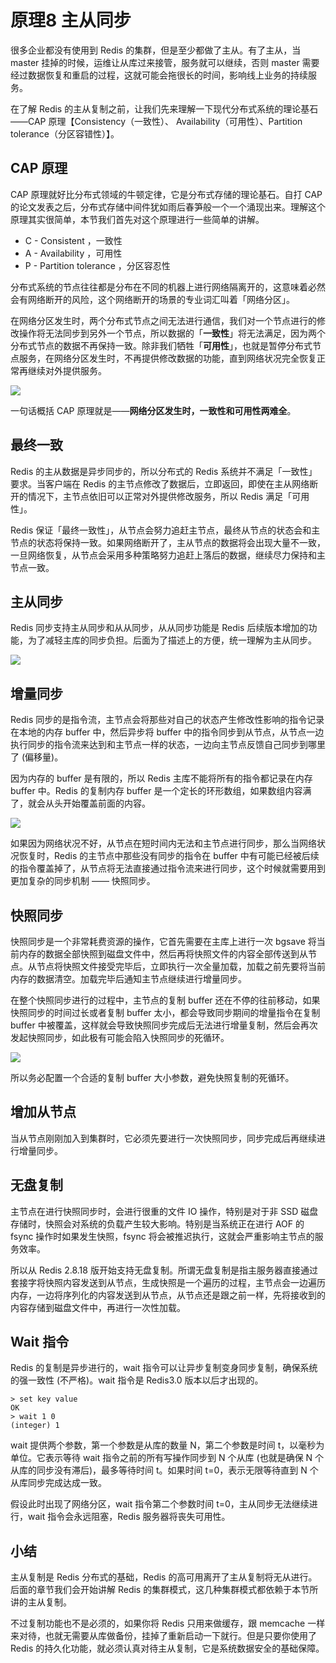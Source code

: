 # 原理8 主从同步

很多企业都没有使用到 Redis 的集群，但是至少都做了主从。有了主从，当 master 挂掉的时候，运维让从库过来接管，服务就可以继续，否则 master 需要经过数据恢复和重启的过程，这就可能会拖很长的时间，影响线上业务的持续服务。

在了解 Redis 的主从复制之前，让我们先来理解一下现代分布式系统的理论基石——CAP 原理【Consistency（一致性）、 Availability（可用性）、Partition tolerance（分区容错性）】。

## CAP 原理

CAP 原理就好比分布式领域的牛顿定律，它是分布式存储的理论基石。自打 CAP 的论文发表之后，分布式存储中间件犹如雨后春笋般一个一个涌现出来。理解这个原理其实很简单，本节我们首先对这个原理进行一些简单的讲解。

- C - Consistent ，一致性
- A - Availability ，可用性
- P - Partition tolerance ，分区容忍性

分布式系统的节点往往都是分布在不同的机器上进行网络隔离开的，这意味着必然会有网络断开的风险，这个网络断开的场景的专业词汇叫着「网络分区」。

在网络分区发生时，两个分布式节点之间无法进行通信，我们对一个节点进行的修改操作将无法同步到另外一个节点，所以数据的「**一致性**」将无法满足，因为两个分布式节点的数据不再保持一致。除非我们牺牲「**可用性**」，也就是暂停分布式节点服务，在网络分区发生时，不再提供修改数据的功能，直到网络状况完全恢复正常再继续对外提供服务。

![](/Users/chunchengpeng/Desktop/folder/redis/D94F3063-7292-458B-B078-A4F0265CCD8F.png)

一句话概括 CAP 原理就是——**网络分区发生时，一致性和可用性两难全**。

## 最终一致

Redis 的主从数据是异步同步的，所以分布式的 Redis 系统并不满足「一致性」要求。当客户端在 Redis 的主节点修改了数据后，立即返回，即使在主从网络断开的情况下，主节点依旧可以正常对外提供修改服务，所以 Redis 满足「可用性」。

Redis 保证「最终一致性」，从节点会努力追赶主节点，最终从节点的状态会和主节点的状态将保持一致。如果网络断开了，主从节点的数据将会出现大量不一致，一旦网络恢复，从节点会采用多种策略努力追赶上落后的数据，继续尽力保持和主节点一致。

## 主从同步

Redis 同步支持主从同步和从从同步，从从同步功能是 Redis 后续版本增加的功能，为了减轻主库的同步负担。后面为了描述上的方便，统一理解为主从同步。

![](/Users/chunchengpeng/Desktop/folder/redis/1D0E913D-CC6D-4B3E-A48F-151A46BBC646.png)

## 增量同步

Redis 同步的是指令流，主节点会将那些对自己的状态产生修改性影响的指令记录在本地的内存 buffer 中，然后异步将 buffer 中的指令同步到从节点，从节点一边执行同步的指令流来达到和主节点一样的状态，一边向主节点反馈自己同步到哪里了 (偏移量)。

因为内存的 buffer 是有限的，所以 Redis 主库不能将所有的指令都记录在内存 buffer 中。Redis 的复制内存 buffer 是一个定长的环形数组，如果数组内容满了，就会从头开始覆盖前面的内容。

![](/Users/chunchengpeng/Desktop/folder/redis/8D4C6761-677C-4BCF-BA2E-B1F0057D3954.png)

如果因为网络状况不好，从节点在短时间内无法和主节点进行同步，那么当网络状况恢复时，Redis 的主节点中那些没有同步的指令在 buffer 中有可能已经被后续的指令覆盖掉了，从节点将无法直接通过指令流来进行同步，这个时候就需要用到更加复杂的同步机制 —— 快照同步。

## 快照同步

快照同步是一个非常耗费资源的操作，它首先需要在主库上进行一次 bgsave 将当前内存的数据全部快照到磁盘文件中，然后再将快照文件的内容全部传送到从节点。从节点将快照文件接受完毕后，立即执行一次全量加载，加载之前先要将当前内存的数据清空。加载完毕后通知主节点继续进行增量同步。

在整个快照同步进行的过程中，主节点的复制 buffer 还在不停的往前移动，如果快照同步的时间过长或者复制 buffer 太小，都会导致同步期间的增量指令在复制 buffer 中被覆盖，这样就会导致快照同步完成后无法进行增量复制，然后会再次发起快照同步，如此极有可能会陷入快照同步的死循环。

![](/Users/chunchengpeng/Desktop/folder/redis/51DB6C8A-E936-483B-97CF-56DBB7A4C126.png)

所以务必配置一个合适的复制 buffer 大小参数，避免快照复制的死循环。

## 增加从节点

当从节点刚刚加入到集群时，它必须先要进行一次快照同步，同步完成后再继续进行增量同步。

## 无盘复制

主节点在进行快照同步时，会进行很重的文件 IO 操作，特别是对于非 SSD 磁盘存储时，快照会对系统的负载产生较大影响。特别是当系统正在进行 AOF 的 fsync 操作时如果发生快照，fsync 将会被推迟执行，这就会严重影响主节点的服务效率。

所以从 Redis 2.8.18 版开始支持无盘复制。所谓无盘复制是指主服务器直接通过套接字将快照内容发送到从节点，生成快照是一个遍历的过程，主节点会一边遍历内存，一边将序列化的内容发送到从节点，从节点还是跟之前一样，先将接收到的内容存储到磁盘文件中，再进行一次性加载。

## Wait 指令

Redis 的复制是异步进行的，wait 指令可以让异步复制变身同步复制，确保系统的强一致性 (不严格)。wait 指令是 Redis3.0 版本以后才出现的。

```assembly
> set key value
OK
> wait 1 0
(integer) 1
```

wait 提供两个参数，第一个参数是从库的数量 N，第二个参数是时间 t，以毫秒为单位。它表示等待 wait 指令之前的所有写操作同步到 N 个从库 (也就是确保 N 个从库的同步没有滞后)，最多等待时间 t。如果时间 t=0，表示无限等待直到 N 个从库同步完成达成一致。

假设此时出现了网络分区，wait 指令第二个参数时间 t=0，主从同步无法继续进行，wait 指令会永远阻塞，Redis 服务器将丧失可用性。

## 小结

主从复制是 Redis 分布式的基础，Redis 的高可用离开了主从复制将无从进行。后面的章节我们会开始讲解 Redis 的集群模式，这几种集群模式都依赖于本节所讲的主从复制。

不过复制功能也不是必须的，如果你将 Redis 只用来做缓存，跟 memcache 一样来对待，也就无需要从库做备份，挂掉了重新启动一下就行。但是只要你使用了 Redis 的持久化功能，就必须认真对待主从复制，它是系统数据安全的基础保障。